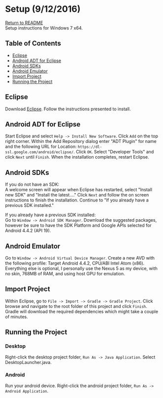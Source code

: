 # Setup (9/12/2016)
[Return to README](README.md)  
Setup instructions for Windows 7 x64.

## Table of Contents
+ [Eclipse](#eclipse)
+ [Android ADT for Eclipse](#android-adt-for-eclipse)
+ [Android SDKs](#android-sdks)
+ [Android Emulator](#android-emulator)
+ [Import Project](#import-project)
+ [Running the Project](#running-the-project)

## Eclipse
Download [Eclipse](https://eclipse.org/downloads/). 
Follow the instructions presented to install.

## Android ADT for Eclipse
Start Eclipse and select `Help -> Install New Software`. Click `Add` on the top right corner.
Within the Add Repository dialog enter "ADT Plugin" for name and the following URL for Location: 
`https://dl-ssl.google.com/android/eclipse/`. Click `OK`. Select "Developer Tools" and
click `Next` until `Finish`. When the installation completes, restart Eclipse.

## Android SDKs
If you do not have an SDK:  
A welcome screen will appear when Eclipse has restarted, select "Install new SDK" and "Install the latest...." 
Click `Next` and follow the on screen instructions to finish the installation. Continue to "If you already
have a previous SDK installed."

If you already have a previous SDK installed:  
Go to `Window -> Android SDK Manager`. Download the suggested packages, however be sure to have
the SDK Platform and Google APIs selected for Android 4.4.2 (API 19).

## Android Emulator
Go to `Window -> Android Virtual Device Manager`. Create a new AVD with the following profile:
Target Android 4.4.2, CPU/ABI Intel Atom (x86). Everything else is optional, I personally use the Nexus 5 as my
device, with no skin, 768MB of RAM, and using host GPU for emulation.

## Import Project
Within Eclipse, go to `File -> Import -> Gradle -> Gradle Project`. Click browse and navigate to the
root folder of this project and click `Finish`. Gradle will download the required dependencies which
might take a couple of minutes.

## Running the Project
### Desktop
Right-click the desktop project folder, `Run As -> Java Application`. Select DesktopLauncher.java.

### Android
Run your android device. Right-click the android project folder, `Run As -> Android Application`.
